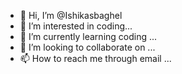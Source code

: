 - 👋 Hi, I’m @Ishikasbaghel
- 👀 I’m interested in coding...
- 🌱 I’m currently learning coding ...
- 💞️ I’m looking to collaborate on ...
- 📫 How to reach me through email ...

<!---
Ishikasbaghel/Ishikasbaghel is a ✨ special ✨ repository because its `README.md` (this file) appears on your GitHub profile.
You can click the Preview link to take a look at your changes.
--->
